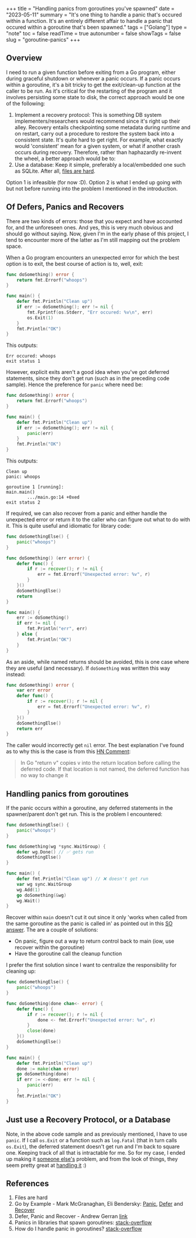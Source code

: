 +++
title = "Handling panics from goroutines you've spawned"
date = "2023-05-11"
summary = "It's one thing to handle a panic that's occured within a function. It's an entirely different affair to handle a panic that occured within a goroutine that's been spawned."
tags = ["Golang"]
type = "note"
toc = false
readTime = true
autonumber = false
showTags = false
slug = "goroutine-panics"
+++

## Overview

I need to run a given function before exiting from a Go program, either during
graceful shutdown or whenever a panic occurs. If a panic occurs within a
goroutine, it's a bit tricky to get the exit/clean-up function at the caller to
be run. As it's critical for the restarting of the program and it involves
persisting some state to disk, the correct approach would be one of the
following:

1. Implement a recovery protocol: This is something DB system
   implementers/researchers would recommend since it's right up their alley.
   Recovery entails checkpointing some metadata during runtime and on restart,
   carry out a procedure to restore the system back into a consistent state.
   It's quite hard to get right. For example, what exactly would 'consistent'
   mean for a given system, or what if another crash occurs during recovery.
   Therefore, rather than haphazardly re-invent the wheel, a better approach
   would be to:
2. Use a database: Keep it simple, preferably a local/embedded one such as
   SQLite. After all, [files are hard](https://danluu.com/file-consistency/).

Option 1 is infeasible (for now :D). Option 2 is what I ended up going with but
not before running into the problem I mentioned in the introduction.

## Of Defers, Panics and Recovers

There are two kinds of errors: those that you expect and have accounted for, and
the unforeseen ones. And yes, this is very much obvious and should go without
saying. Now, given I'm in the early phase of this project, I tend to encounter
more of the latter as I'm still mapping out the problem space.

When a Go program encounters an unexpected error for which the best option is to
exit, the best course of action is to, well, exit:

```go
func doSomething() error {
	return fmt.Errorf("whoops")
}

func main() {
	defer fmt.Println("Clean up")
	if err := doSomething(); err != nil {
		fmt.Fprintf(os.Stderr, "Err occured: %v\n", err)
		os.Exit(1)
	}
	fmt.Println("OK")
}
```

This outputs:

```
Err occured: whoops
exit status 1
```

However, explicit exits aren't a good idea when you've got deferred statements,
since they don't get run (such as in the preceding code sample). Hence the
preference for `panic` where need be:

```go
func doSomething() error {
	return fmt.Errorf("whoops")
}

func main() {
	defer fmt.Println("Clean up")
	if err := doSomething(); err != nil {
		panic(err)
	}
	fmt.Println("OK")
}
```

This outputs:

```
Clean up
panic: whoops

goroutine 1 [running]:
main.main()
        .../main.go:14 +0xed
exit status 2
```

If required, we can also recover from a panic and either handle the unexpected
error or return it to the caller who can figure out what to do with it. This is
quite useful and idiomatic for library code:

```go
func doSomethingElse() {
	panic("whoops")
}

func doSomething() (err error) {
	defer func() {
		if r := recover(); r != nil {
			err = fmt.Errorf("Unexpected error: %v", r)
		}
	}()
	doSomethingElse()
	return
}

func main() {
	err := doSomething()
	if err != nil {
		fmt.Println("err", err)
	} else {
		fmt.Println("OK")
	}
}
```

As an aside, while named returns should be avoided, this is one case where they
are useful (and necessary). If `doSomething` was written this way instead:

```go
func doSomething() error {
	var err error
	defer func() {
		if r := recover(); r != nil {
			err = fmt.Errorf("Unexpected error: %v", r)
		}
	}()
	doSomethingElse()
	return err
}
```

The caller would incorrectly get `nil` error. The best explanation I've found as
to why this is the case is from this
[HN Comment](https://news.ycombinator.com/item?id=14669443):

> In Go "return v" copies v into the return location before calling the deferred
> code. If that location is not named, the deferred function has no way to
> change it

## Handling panics from goroutines

If the panic occurs within a goroutine, any deferred statements in the
spawner/parent don't get run. This is the problem I encountered:

```go
func doSomethingElse() {
	panic("whoops")
}

func doSomething(wg *sync.WaitGroup) {
	defer wg.Done() // ✅ gets run
	doSomethingElse()
}

func main() {
	defer fmt.Println("Clean up") // ❌ doesn't get run
	var wg sync.WaitGroup
	wg.Add(1)
	go doSomething(&wg)
	wg.Wait()
}
```

Recover within `main` doesn't cut it out since it only 'works when called from
the same goroutine as the panic is called in' as pointed out in this
[SO answer](https://stackoverflow.com/a/50409138). The are a couple of
solutions:

- On panic, figure out a way to return control back to main (iow, use recover
  within the goroutine)
- Have the goroutine call the cleanup function

I prefer the first solution since I want to centralize the responsibility for
cleaning up:

```go
func doSomethingElse() {
	panic("whoops")
}

func doSomething(done chan<- error) {
	defer func() {
		if r := recover(); r != nil {
			done <- fmt.Errorf("Unexpected error: %v", r)
		}
		close(done)
	}()
	doSomethingElse()
}

func main() {
	defer fmt.Println("Clean up")
	done := make(chan error)
	go doSomething(done)
	if err := <-done; err != nil {
		panic(err)
	}
	fmt.Println("OK")
}
```

## Just use a Recovery Protocol, or a Database

Note, in the above code sample and as previously mentioned, I have to use
`panic`. If I call `os.Exit` or a function such as `log.Fatal` (that in turn
calls `os.Exit`), the deferred statement doesn't get run and I'm back to square
one. Keeping track of all that is intractable for me. So for my case, I ended up
making it [someone else's](https://www.sqlite.org/wal.html) problem, and from
the look of things, they seem pretty great at
[handling it](https://www.sqlite.org/testing.html) :)

## References

1. Files are hard
2. Go by Example - Mark McGranaghan, Eli Bendersky:
   [Panic](https://gobyexample.com/panic),
   [Defer](https://gobyexample.com/defer) and
   [Recover](https://gobyexample.com/recover)
3. Defer, Panic and Recover - Andrew Gerran
   [link](https://go.dev/blog/defer-panic-and-recover)
4. Panics in libraries that spawn goroutines:
   [stack-overflow](https://stackoverflow.com/questions/70533828/panics-in-libraries-that-spawn-goroutines)
5. How do I handle panic in goroutines?
   [stack-overflow](https://stackoverflow.com/questions/54559189/how-do-i-handle-panic-in-goroutines)